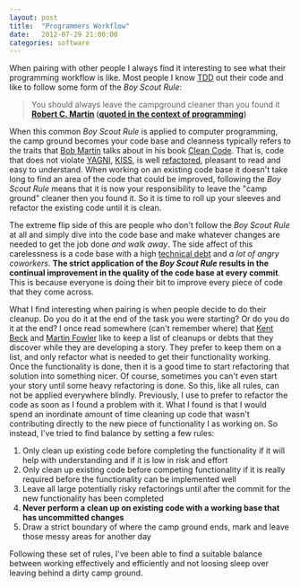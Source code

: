 ```yaml
---
layout: post
title:  "Programmers Workflow"
date:   2012-07-29 21:00:00
categories: software
---
```


When pairing with other people I always find it interesting to see what their
programming workflow is like. Most people I know
[TDD](http://www.amazon.com/Test-Driven-Development-By-Example/dp/0321146530)
out their code and like to follow some form of the _Boy Scout Rule_:

<!--more-->

> You should always leave the campground cleaner than you found it **[Robert C.
> Martin](http://www.objectmentor.com/omTeam/martin_r.html) ([quoted in the
> context of
> programming](http://www.infoq.com/presentations/Robert-C.-Martin-Bad-Code))**

When this common _Boy Scout Rule_ is applied to computer programming, the camp
ground becomes your code base and cleanness typically refers to the traits that
[Bob Martin](http://www.objectmentor.com/omTeam/martin_r.html) talks about in
his book [Clean
Code](http://www.amazon.com/Clean-Code-Handbook-Software-Craftsmanship/dp/0132350882).
That is, code that does not violate
[YAGNI](http://c2.com/cgi/wiki?YouArentGonnaNeedIt),
[KISS](http://catb.org/jargon/html/K/KISS-Principle.html), is well
[refactored](http://c2.com/cgi/wiki?WhatIsRefactoring), pleasant to read and
easy to understand. When working on an existing code base it doesn't take long
to find an area of the code that could be improved, following the _Boy Scout
Rule_ means that it is now your responsibility to leave the "camp ground"
cleaner then you found it. So it is time to roll up your sleeves and refactor
the existing code until it is clean.

The extreme flip side of this are people who don't follow the _Boy Scout Rule_
at all and simply dive into the code base and make whatever changes are needed
to get the job done _and walk away_. The side affect of this carelessness is a
code base with a high [technical
debt](http://martinfowler.com/bliki/TechnicalDebt.html) and _a lot of angry
coworkers_. **The strict application of the _Boy Scout Rule_ results in the
continual improvement in the quality of the code base at every commit**. This
is because everyone is doing their bit to improve every piece of code that they
come across.

What I find interesting when pairing is when people decide to do their cleanup.
Do you do it at the end of the task you were starting? Or do you do it at the
end? I once read somewhere (can't remember where) that [Kent
Beck](http://www.threeriversinstitute.org/blog/) and [Martin
Fowler](http://martinfowler.com/) like to keep a list of cleanups or debts that
they discover while they are developing a story. They prefer to keep them on a
list, and only refactor what is needed to get their functionality working. Once
the functionality is done, then it is a good time to start refactoring that
solution into something nicer. Of course, sometimes you can't even start your
story until some heavy refactoring is done. So this, like all rules, can not be
applied everywhere blindly. Previously, I use to prefer to refactor the code as
soon as I found a problem with it. What I found is that I would spend an
inordinate amount of time cleaning up code that wasn't contributing directly to
the new piece of functionality I as working on. So instead, I've tried to find
balance by setting a few rules:

1.  Only clean up existing code before completing the functionality if it will
help with understanding and if it is low in risk and effort
2.  Only clean up existing code before competing functionality if it is really
required before the functionality can be implemented well
3.  Leave all large potentially risky refactorings until after the commit for
the new functionality has been completed
4.  **Never perform a clean up on existing code with a working base that has
uncommitted changes**
5.  Draw a strict boundary of where the camp ground ends, mark and leave those
messy areas for another day

Following these set of rules, I've been able to find a suitable balance between
working effectively and efficiently and not loosing sleep over leaving behind a
dirty camp ground.
